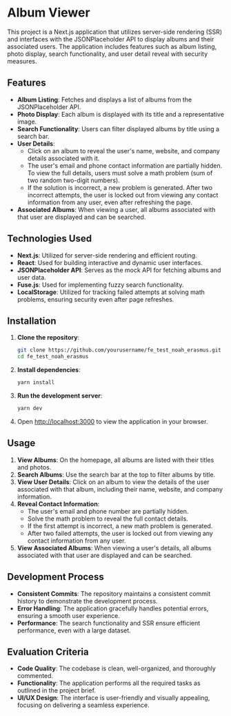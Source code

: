 # Album Viewer

This project is a Next.js application that utilizes server-side rendering (SSR) and interfaces with the JSONPlaceholder API to display albums and their associated users. The application includes features such as album listing, photo display, search functionality, and user detail reveal with security measures.

## Features

- **Album Listing**: Fetches and displays a list of albums from the JSONPlaceholder API.
- **Photo Display**: Each album is displayed with its title and a representative image.
- **Search Functionality**: Users can filter displayed albums by title using a search bar.
- **User Details**:
  - Click on an album to reveal the user's name, website, and company details associated with it.
  - The user's email and phone contact information are partially hidden. To view the full details, users must solve a math problem (sum of two random two-digit numbers).
  - If the solution is incorrect, a new problem is generated. After two incorrect attempts, the user is locked out from viewing any contact information from any user, even after refreshing the page.
- **Associated Albums**: When viewing a user, all albums associated with that user are displayed and can be searched.

## Technologies Used

- **Next.js**: Utilized for server-side rendering and efficient routing.
- **React**: Used for building interactive and dynamic user interfaces.
- **JSONPlaceholder API**: Serves as the mock API for fetching albums and user data.
- **Fuse.js**: Used for implementing fuzzy search functionality.
- **LocalStorage**: Utilized for tracking failed attempts at solving math problems, ensuring security even after page refreshes.

## Installation

1. **Clone the repository**:

   ```bash
   git clone https://github.com/yourusername/fe_test_noah_erasmus.git
   cd fe_test_noah_erasmus
   ```

2. **Install dependencies**:

   ```bash
   yarn install
   ```

3. **Run the development server**:

   ```bash
   yarn dev
   ```

4. Open [http://localhost:3000](http://localhost:3000) to view the application in your browser.

## Usage

1. **View Albums**: On the homepage, all albums are listed with their titles and photos.
2. **Search Albums**: Use the search bar at the top to filter albums by title.
3. **View User Details**: Click on an album to view the details of the user associated with that album, including their name, website, and company information.
4. **Reveal Contact Information**:
   - The user's email and phone number are partially hidden.
   - Solve the math problem to reveal the full contact details.
   - If the first attempt is incorrect, a new math problem is generated.
   - After two failed attempts, the user is locked out from viewing any contact information from any user.
5. **View Associated Albums**: When viewing a user's details, all albums associated with that user are displayed and can be searched.

## Development Process

- **Consistent Commits**: The repository maintains a consistent commit history to demonstrate the development process.
- **Error Handling**: The application gracefully handles potential errors, ensuring a smooth user experience.
- **Performance**: The search functionality and SSR ensure efficient performance, even with a large dataset.

## Evaluation Criteria

- **Code Quality**: The codebase is clean, well-organized, and thoroughly commented.
- **Functionality**: The application performs all the required tasks as outlined in the project brief.
- **UI/UX Design**: The interface is user-friendly and visually appealing, focusing on delivering a seamless experience.
